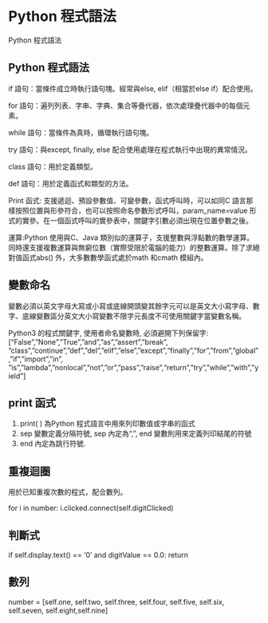 Python 程式語法
===

Python 程式語法

Python 程式語法
---

if 語句：當條件成立時執行語句塊。經常與else, elif（相當於else if）配合使用。

for 語句：遍列列表、字串、字典、集合等疊代器，依次處理疊代器中的每個元素。

while 語句：當條件為真時，循環執行語句塊。

try 語句：與except, finally, else 配合使用處理在程式執行中出現的異常情況。

class 語句：用於定義類型。

def 語句：用於定義函式和類型的方法。

Print 函式: 支援遞迴、預設參數值、可變參數，函式呼叫時，可以如同C 語言那樣按照位置與形參符合，也可以按照命名參數形式呼叫，param_name=value 形式的實參。在一個函式呼叫的實參表中，關鍵字引數必須出現在位置參數之後。

運算:Python 使用與C、Java 類別似的運算子，支援整數與浮點數的數學運算。同時還支援複數運算與無窮位數（實際受限於電腦的能力）的整數運算。除了求絕對值函式abs() 外，大多數數學函式處於math 和cmath 模組內。

變數命名
---

變數必須以英文字母大寫或小寫或底線開頭變其餘字元可以是英文大小寫字母、數字、底線變數區分英文大小寫變數不限字元長度不可使用關鍵字當變數名稱。

Python3 的程式關鍵字, 使用者命名變數時, 必須避開下列保留字:[“False”,”None”,”True”,”and”,”as”,”assert”,”break”, ”class”,”continue”,”def”,”del”,”elif”,”else”,”except”,“finally”,”for”,”from”,”global”,”if”,”import”,”in”, ”is”,”lambda”,”nonlocal”,”not”,”or”,”pass”,”raise”,“return”,”try”,”while”,”with”,”yield”]

print 函式
---
1. print( ) 為Python 程式語言中用來列印數值或字串的函式
2. sep 變數定義分隔符號, sep 內定為“,”, end 變數則用來定義列印結尾的符號
3. end 內定為跳行符號.

重複迴圈
---
用於已知重複次數的程式，配合數列。

for i in number: i.clicked.connect(self.digitClicked)

判斷式
---
if self.display.text() == ‘0’ and digitValue == 0.0:
    return

數列
---
number = [self.one, self.two, self.three, self.four, self.five, self.six, self.seven, self.eight,self.nine]
